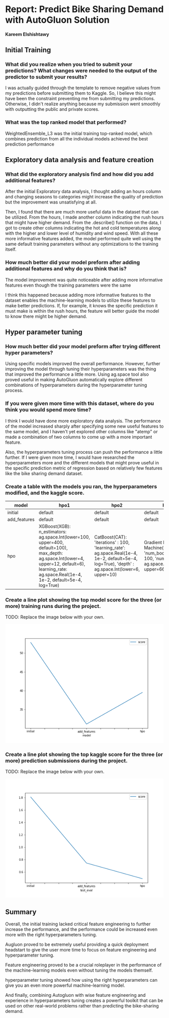 # Report: Predict Bike Sharing Demand with AutoGluon Solution
#### Kareem Elshishtawy

## Initial Training
### What did you realize when you tried to submit your predictions? What changes were needed to the output of the predictor to submit your results?
I was actually guided through the template to remove negative values from my predictions before submitting them to Kaggle. So, I believe this might have been the constraint preventing me from submitting my predictions. Otherwise, I didn't realize anything because my submission went smoothly with outputting the public and private scores.

### What was the top ranked model that performed?
WeightedEnsemble_L3 was the initial training top-ranked model, which combines prediction from all the individual models achieved the best prediction performance

## Exploratory data analysis and feature creation
### What did the exploratory analysis find and how did you add additional features?
After the initial Exploratory data analysis, I thought adding an hours column and changing seasons to categories might increase the quality of prediction but the improvement was unsatisfying at all. 

Then, I found that there are much more useful data in the dataset that can be utilized. From the hours, I made another column indicating the rush hours that might have higher demand. From the .describe() function on the data, I got to create other columns indicating the hot and cold temperatures along with the higher and lower level of humidity and wind speed. With all these more informative features added, the model performed quite well using the same default training parameters without any optimizations to the training itself.

### How much better did your model preform after adding additional features and why do you think that is?
The model improvement was quite noticeable after adding more informative features even though the training parameters were the same 

I think this happened because adding more informative features to the dataset enables the machine-learning models to utilize these features to make better predictions. If, for example, it knows the specific prediction it must make is within the rush hours, the feature will better guide the model to know there might be higher demand.

## Hyper parameter tuning
### How much better did your model preform after trying different hyper parameters?
Using specific models improved the overall performance. However, further improving the model through tuning their hyperparameters was the thing that improved the performance a little more. Using ag.space tool also proved useful in making AutoGluon automatically explore different combinations of hyperparameters during the hyperparameter tuning process.

### If you were given more time with this dataset, where do you think you would spend more time?
I think I would have done more exploratory data analysis. The performance of the model increased sharply after specifying some new useful features to the same model, and I haven't yet explored other columns like "atemp" or made a combination of two columns to come up with a more important feature.

Also, the hyperparameters tuning process can push the performance a little further. If I were given more time, I would have researched the hyperparameters more and the different models that might prove useful in the specific prediction metric of regression based on relatively few features like the bike sharing demand dataset.

### Create a table with the models you ran, the hyperparameters modified, and the kaggle score.
|model|hpo1|hpo2|hpo3|score|
|--|--|--|--|--|
|initial|default|default|default|1.81009|
|add_features|default|default|default|0.74577|
|hpo|XGBoost(XGB): n_estimators: ag.space.Int(lower=100, upper=400, default=100), max_depth: ag.space.Int(lower=4, upper=12, default=6), learning_rate: ag.space.Real(1e-4, 1e-2, default=5e-4, log=True)|CatBoost(CAT): 'iterations' : 100, 'learning_rate': ag.space.Real(1e-4, 1e-2, default=5e-4, log=True), 'depth' : ag.space.Int(lower=6, upper=10)|Gradient Boosting Machine(GBM): 'num_boost_round': 100, 'num_leaves': ag.space.Int(lower=26, upper=66, default=36)|0.49407|

### Create a line plot showing the top model score for the three (or more) training runs during the project.

TODO: Replace the image below with your own.

![model_train_score.png](img/model_train_score.png)

### Create a line plot showing the top kaggle score for the three (or more) prediction submissions during the project.

TODO: Replace the image below with your own.

![model_test_score.png](img/model_test_score.png)

## Summary
Overall, the initial training lacked critical feature engineering to further increase the performance, and the performance could be increased even more with the right hyperparameters tuning.

Augluon proved to be extremely useful providing a quick deployment headstart to give the user more time to focus on feature engineering and hyperparameter tuning.

Feature engineering proved to be a crucial roleplayer in the performance of the machine-learning models even without tuning the models themself.

hyperparameter tuning showed how using the right hyperparameters can give you an even more powerful machine-learning model.

And finally, combining Autogluon with wise feature engineering and experience in hyperparameters tuning creates a powerful toolkit that can be used on other real-world problems rather than predicting the bike-sharing demand.
